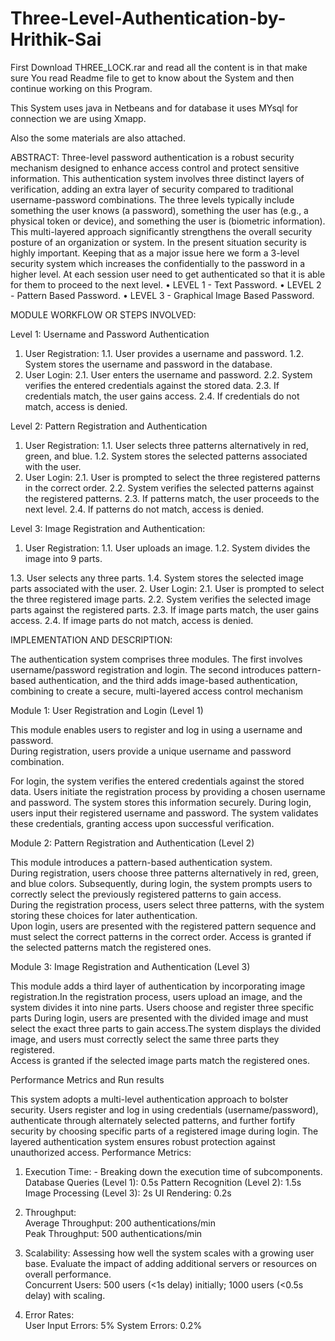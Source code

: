 # Three-Level-Authentication-by-Hrithik-Sai

First Download THREE_LOCK.rar and read all the content is in that make sure You read Readme file to get to know about the System and then continue working on this Program. 

This System uses java in Netbeans and for database it uses MYsql for connection we are using Xmapp. 

Also the some materials are also attached.

ABSTRACT: 
Three-level password authentication is a robust security mechanism designed to enhance access 
control and protect sensitive information. This authentication system involves three distinct layers 
of verification, adding an extra layer of security compared to traditional username-password 
combinations. The three levels typically include something the user knows (a password), something 
the user has (e.g., a physical token or device), and something the user is (biometric information). This 
multi-layered approach significantly strengthens the overall security posture of an organization or 
system. In the present situation security is highly important. Keeping that as a major issue here we 
form a 3-level security system which increases the confidentially to the password in a higher level. 
At each session user need to get authenticated so that it is able for them to proceed to the next level. 
• LEVEL 1 -  Text Password. 
• LEVEL 2 - Pattern Based Password. 
• LEVEL 3 - Graphical Image Based Password.


 MODULE WORKFLOW OR STEPS INVOLVED: 
 
Level 1: Username and Password Authentication 

1. User Registration: 
1.1. User provides a username and password. 
1.2. System stores the username and password in the database. 
2. User Login: 
2.1. User enters the username and password. 
2.2. System verifies the entered credentials against the stored data. 
2.3. If credentials match, the user gains access. 
2.4. If credentials do not match, access is denied.
   
Level 2: Pattern Registration and Authentication

1. User Registration: 
1.1. User selects three patterns alternatively in red, green, and blue. 
1.2. System stores the selected patterns associated with the user. 
2. User Login: 
2.1. User is prompted to select the three registered patterns in the correct order. 
2.2. System verifies the selected patterns against the registered patterns. 
2.3. If patterns match, the user proceeds to the next level. 
2.4. If patterns do not match, access is denied.
   
Level 3: Image Registration and Authentication: 

1. User Registration: 
1.1. User uploads an image. 
1.2. System divides the image into 9 parts. 
 
1.3. User selects any three parts. 
1.4. System stores the selected image parts associated with the user. 
2. User Login: 
2.1. User is prompted to select the three registered image parts. 
2.2. System verifies the selected image parts against the registered parts. 
2.3. If image parts match, the user gains access. 
2.4. If image parts do not match, access is denied. 
 
IMPLEMENTATION AND DESCRIPTION:

The authentication system comprises three modules. The first involves username/password registration 
and login. The second introduces pattern-based authentication, and the third adds image-based 
authentication, combining to create a secure, multi-layered access control mechanism 

Module 1: User Registration and Login (Level 1) 

This module enables users to register and log in using a username and password.  
During registration, users provide a unique username and password combination. 
 
 For login, the system verifies the entered credentials against the stored data. Users initiate the 
registration process by providing a chosen username and password. 
 The system stores this information securely. During login, users input their registered username and 
password. The system validates these credentials, granting access upon successful verification. 

Module 2: Pattern Registration and Authentication (Level 2) 

 This module introduces a pattern-based authentication system.  
During registration, users choose three patterns alternatively in red, green, and blue colors. 
Subsequently, during login, the system prompts users to correctly select the previously registered 
patterns to gain access.  
 During the registration process, users select three patterns, with the system storing these choices for 
later authentication.  
Upon login, users are presented with the registered pattern sequence and must select the correct patterns 
in the correct order. Access is granted if the selected patterns match the registered ones. 

Module 3: Image Registration and Authentication (Level 3) 

This module adds a third layer of authentication by incorporating image registration.In the registration 
process, users upload an image, and the system divides it into nine parts. Users choose and register 
three specific parts 
During login, users are presented with the divided image and must select the exact three parts to gain 
access.The system displays the divided image, and users must correctly select the same three parts they 
registered.  
Access is granted if the selected image parts match the registered ones. 
 
Performance Metrics and Run results  

This system adopts a multi-level authentication approach to bolster security. Users register and log in 
using credentials (username/password), authenticate through alternately selected patterns, and further 
fortify security by choosing specific parts of a registered image during login. The layered 
authentication system ensures robust protection against unauthorized access. 
 Performance Metrics:  
 
1. Execution Time: - Breaking down the execution time of subcomponents. 
Database Queries (Level 1): 0.5s 
Pattern Recognition (Level 2): 1.5s 
Image Processing (Level 3): 2s 
UI Rendering: 0.2s 

2. Throughput:  
Average Throughput: 200 authentications/min  
Peak Throughput: 500 authentications/min 

3. Scalability: Assessing how well the system scales with a growing user base. Evaluate the impact 
of adding additional servers or resources on overall performance.  
Concurrent Users: 500 users (<1s delay) initially; 1000 users (<0.5s delay) with scaling. 

4. Error Rates:  
User Input Errors: 5% 
System Errors: 0.2% 

